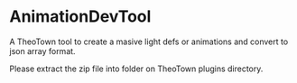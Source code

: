 # AnimationDevTool
A TheoTown tool to create a masive light defs or animations and convert to json array format.

Please extract the zip file into folder on TheoTown plugins directory.
